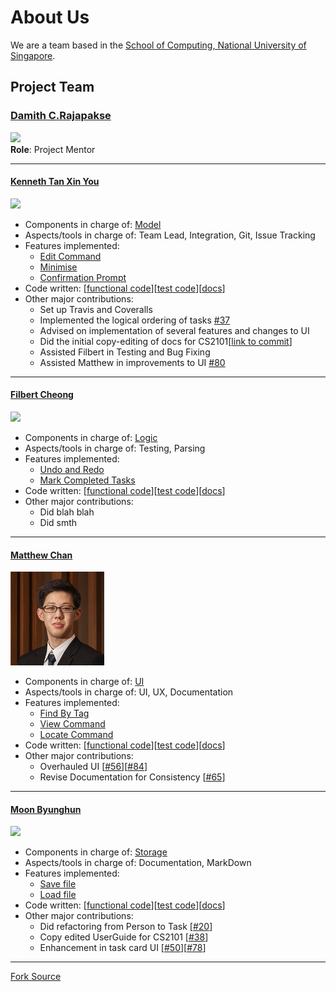 # About Us

We are a team based in the [School of Computing, National University of Singapore](http://www.comp.nus.edu.sg).

## Project Team

### [Damith C.Rajapakse](http://www.comp.nus.edu.sg/~damithch) <br>
<img src="images/DamithRajapakse.jpg" width="150"><br>
**Role**: Project Mentor

-----

#### [Kenneth Tan Xin You](https://github.com/kennethtxytqw)<br>
<img src="https://avatars0.githubusercontent.com/u/16360559?v=3&s=466" width="150"><br>
* Components in charge of: [Model](https://github.com/CS2103AUG2016-W10-C3/main/blob/master/docs/DeveloperGuide.md#34-model-component)
* Aspects/tools in charge of: Team Lead, Integration, Git, Issue Tracking
* Features implemented:
   * [Edit Command](https://github.com/CS2103AUG2016-W10-C3/main/blob/master/docs/UserGuide.md#35-editing-task-details)
   * [Minimise](https://github.com/CS2103AUG2016-W10-C3/main/pull/80)
   * [Confirmation Prompt](https://github.com/CS2103AUG2016-W10-C3/main/pull/51)
* Code written: [[functional code](../collated/main/A0135812L.md)][[test code](../collated/test/A0135812L.md)][[docs](../collated/docs/A0135812L.md)]
* Other major contributions:
  * Set up Travis and Coveralls
  * Implemented the logical ordering of tasks [#37](https://github.com/CS2103AUG2016-W10-C3/main/pull/37)
  * Advised on implementation of several features and changes to UI
  * Did the initial copy-editing of docs for CS2101[[link to commit](https://github.com/CS2103AUG2016-W10-C3/main/commit/03c182a9546a453d2279bb0e0a9dca61d9832230)]
  * Assisted Filbert in Testing and Bug Fixing
  * Assisted Matthew in improvements to UI [#80](https://github.com/CS2103AUG2016-W10-C3/main/pull/80)

-----

#### [Filbert Cheong](https://github.com/mitigator)
<img src="https://avatars2.githubusercontent.com/u/17725170?v=3&s=466" width="150"><br>
* Components in charge of: [Logic](https://github.com/CS2103AUG2016-W10-C3/main/blob/master/docs/DeveloperGuide.md#33-logic-component)
* Aspects/tools in charge of: Testing, Parsing
* Features implemented:
   * [Undo and Redo](https://github.com/CS2103AUG2016-W10-C3/main/blob/master/docs/UserGuide.md#38-undoing-and-redoing)
   * [Mark Completed Tasks](https://github.com/CS2103AUG2016-W10-C3/main/blob/master/docs/UserGuide.md#37-marking-completed-tasks)
* Code written: [[functional code](../collated/main/A0121261Y.md)][[test code](../collated/test/A0121261Y.md)][[docs](../collated/docs/A0121261Y.md)]
* Other major contributions:
  * Did blah blah
  * Did smth

-----

#### [Matthew Chan](https://github.com/MCHowl) 
<img src="images/Matthew.jpg" width="150"><br>
* Components in charge of: [UI](https://github.com/CS2103AUG2016-W10-C3/main/blob/master/docs/DeveloperGuide.md#32-ui-component)
* Aspects/tools in charge of: UI, UX, Documentation
* Features implemented:
   * [Find By Tag](https://github.com/CS2103AUG2016-W10-C3/main/blob/master/docs/UserGuide.md#310-finding-specific-tasks)
   * [View Command](https://github.com/CS2103AUG2016-W10-C3/main/blob/master/docs/UserGuide.md#311-filtering-the-task-list)
   * [Locate Command](https://github.com/CS2103AUG2016-W10-C3/main/blob/master/docs/UserGuide.md#312-locating-a-destination)
* Code written: [[functional code](../collated/main/A0135767U.md)][[test code](../collated/test/A0135767U.md)][[docs](collated/docs/A0135767U.md)]
* Other major contributions:
  * Overhauled UI [[#56](https://github.com/CS2103AUG2016-W10-C3/main/pull/56)][[#84](https://github.com/CS2103AUG2016-W10-C3/main/pull/84)]
  * Revise Documentation for Consistency [[#65](https://github.com/CS2103AUG2016-W10-C3/main/pull/65)]

-----

#### [Moon Byunghun](https://github.com/orgs/CS2103AUG2016-W10-C3/people/MoonByunghun)
<img src="https://avatars0.githubusercontent.com/u/21344254?v=3&s=466" width="150"><br>
* Components in charge of: [Storage](https://github.com/CS2103AUG2016-W10-C3/main/blob/master/docs/DeveloperGuide.md#35-storage-component)
* Aspects/tools in charge of: Documentation, MarkDown
* Features implemented:
   * [Save file](https://github.com/CS2103AUG2016-W10-C3/main/blob/master/docs/UserGuide.md#32-choosing-your-save-location)
   * [Load file](https://github.com/CS2103AUG2016-W10-C3/main/blob/master/docs/UserGuide.md#33-loading-save-files)
* Code written: [[functional code](../collated/main/A0126649W.md)][[test code](../collated/test/A0126649W.md)][[docs](collated/docs/A0126649W.md)]
* Other major contributions:
  * Did refactoring from Person to Task [[#20](https://github.com/CS2103AUG2016-W10-C3/main/pull/20)]
  * Copy edited UserGuide for CS2101 [[#38](https://github.com/CS2103AUG2016-W10-C3/main/pull/38)]
  * Enhancement in task card UI [[#50](https://github.com/CS2103AUG2016-W10-C3/main/pull/50)][[#78](https://github.com/CS2103AUG2016-W10-C3/main/pull/78)]

-----


[Fork Source](https://github.com/nus-cs2103-AY1617S1/addressbook-level4)
